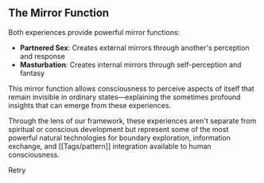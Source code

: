 ## The Mirror Function

Both experiences provide powerful mirror functions:

- **Partnered Sex**: Creates external mirrors through another's perception and response
- **Masturbation**: Creates internal mirrors through self-perception and fantasy

This mirror function allows consciousness to perceive aspects of itself that remain invisible in ordinary states—explaining the sometimes profound insights that can emerge from these experiences.

Through the lens of our framework, these experiences aren't separate from spiritual or conscious development but represent some of the most powerful natural technologies for boundary exploration, information exchange, and [[Tags/pattern]] integration available to human consciousness.

Retry